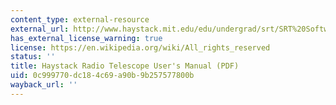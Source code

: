 ```yaml
---
content_type: external-resource
external_url: http://www.haystack.mit.edu/edu/undergrad/srt/SRT%20Software/SRTManual.pdf
has_external_license_warning: true
license: https://en.wikipedia.org/wiki/All_rights_reserved
status: ''
title: Haystack Radio Telescope User's Manual (PDF)
uid: 0c999770-dc18-4c69-a90b-9b257577800b
wayback_url: ''
---
```

